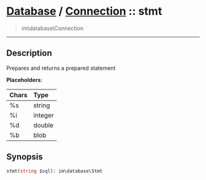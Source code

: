 # [Database](db.md) / [Connection](db-Connection.md) :: stmt
 > im\database\Connection
____

## Description
Prepares and returns a prepared statement

__Placeholders__:

| Chars | Type    |
| :---- | :------ |
| %s    | string  |
| %i    | integer |
| %d    | double  |
| %b    | blob    |

## Synopsis
```php
stmt(string $sql): im\database\Stmt
```

